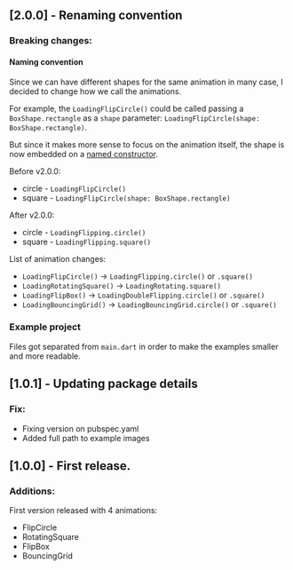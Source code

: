 ## [2.0.0] - Renaming convention

### Breaking changes:

#### Naming convention

Since we can have different shapes for the same animation in many case, I decided to change how we call the animations.

For example, the `LoadingFlipCircle()` could be called passing a `BoxShape.rectangle` as a `shape` parameter: `LoadingFlipCircle(shape: BoxShape.rectangle)`.

But since it makes more sense to focus on the animation itself, the shape is now embedded on a [named constructor](https://dart.dev/guides/language/language-tour#named-constructors).

Before v2.0.0:
- circle - `LoadingFlipCircle()`
- square - `LoadingFlipCircle(shape: BoxShape.rectangle)`
  
After v2.0.0: 
- circle - `LoadingFlipping.circle()`
- square - `LoadingFlipping.square()`
  
List of animation changes:
- `LoadingFlipCircle()` -> `LoadingFlipping.circle()` or `.square()`
- `LoadingRotatingSquare()` -> `LoadingRotating.square()`
- `LoadingFlipBox()` -> `LoadingDoubleFlipping.circle()` or `.square()`
- `LoadingBouncingGrid()` -> `LoadingBouncingGrid.circle()` or `.square()`

### Example project

Files got separated from `main.dart` in order to make the examples smaller and more readable.


## [1.0.1] - Updating package details

### Fix:
- Fixing version on pubspec.yaml
- Added full path to example images

## [1.0.0] - First release.

### Additions:

First version released with 4 animations:
- FlipCircle
- RotatingSquare
- FlipBox
- BouncingGrid
